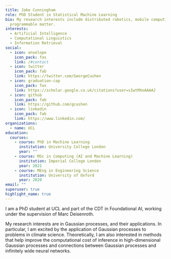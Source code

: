 ```yaml
---
title: Jake Cunningham
role: PhD Student in Statistical Machine Learning
bio: My research interests include distributed robotics, mobile computing and
  programmable matter.
interests:
  - Artificial Intelligence
  - Computational Linguistics
  - Information Retrieval
social:
  - icon: envelope
    icon_pack: fas
    link: /#contact
  - icon: twitter
    icon_pack: fab
    link: https://twitter.com/GeorgeCushen
  - icon: graduation-cap
    icon_pack: fas
    link: https://scholar.google.co.uk/citations?user=sIwtMXoAAAAJ
  - icon: github
    icon_pack: fab
    link: https://github.com/gcushen
  - icon: linkedin
    icon_pack: fab
    link: https://www.linkedin.com/
organizations:
  - name: UCL
education:
  courses:
    - course: PhD in Machine Learning
      institution: University College London
      year: ""
    - course: MSc in Computing (AI and Machine Learning)
      institution: Imperial College London
      year: 2021
    - course: MEng in Engineering Science
      institution: University of Oxford
      year: 2020
email: ""
superuser: true
highlight_name: true
---
```

I am a PhD student at UCL and part of the CDT in Foundational AI, working under the supervision of Marc Deisenroth. 

My research interests are in Gaussian processes, and their applications. In particular, I am excited by the application of Gaussian processes to problems in climate science. Theoretically, I am also interested in methods that help improve the computational cost of inference in high-dimensional Gaussian processes and connections between Gaussian processes and infinitely wide neural networks.